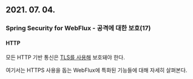## 2021. 07. 04.

### Spring Security for WebFlux - 공격에 대한 보호(17)

#### HTTP

모든 HTTP 기반 통신은 [TLS를 사용해][spring-http] 보호돼야 한다.

여기서는 HTTPS 사용을 돕는 WebFlux에 특화된 기능들에 대해 자세히 살펴본다.



[spring-http]: https://docs.spring.io/spring-security/site/docs/5.4.1/reference/html5/#http